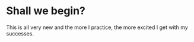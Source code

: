 # Shall we begin?

This is all very new and the more I practice, the more excited I get with my successes.